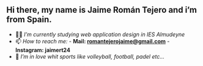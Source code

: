 ## Hi there, my name is Jaime Román Tejero and i’m from Spain.

- 👨‍💻 *I’m currently studying web application design in IES Almudeyne*
- 📫 *How to reach me:* 
        - **Mail: romantejerojaime@gmail.com**
        - **Instagram: jaimert24**
- 🏐 *I’m in love whit sports like volleyball, football, padel etc...*

